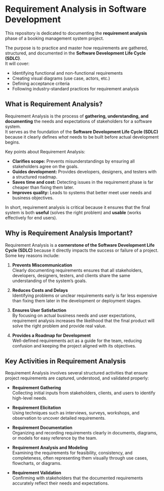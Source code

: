 # Requirement Analysis in Software Development

This repository is dedicated to documenting the **requirement analysis** phase of a booking management system project.  

The purpose is to practice and master how requirements are gathered, structured, and documented in the **Software Development Life Cycle (SDLC)**.  
It will cover:  
- Identifying functional and non-functional requirements  
- Creating visual diagrams (use case, actors, etc.)  
- Defining acceptance criteria  
- Following industry-standard practices for requirement analysis

## What is Requirement Analysis?

Requirement Analysis is the process of **gathering, understanding, and documenting** the needs and expectations of stakeholders for a software system.  
It serves as the foundation of the **Software Development Life Cycle (SDLC)** because it clearly defines *what* needs to be built before actual development begins.

Key points about Requirement Analysis:
- **Clarifies scope:** Prevents misunderstandings by ensuring all stakeholders agree on the goals.  
- **Guides development:** Provides developers, designers, and testers with a structured roadmap.  
- **Saves time and cost:** Detecting issues in the requirement phase is far cheaper than fixing them later.  
- **Improves quality:** Leads to systems that better meet user needs and business objectives.  

In short, requirement analysis is critical because it ensures that the final system is both **useful** (solves the right problem) and **usable** (works effectively for end users).


## Why is Requirement Analysis Important?

Requirement Analysis is a **cornerstone of the Software Development Life Cycle (SDLC)** because it directly impacts the success or failure of a project. Some key reasons include:

1. **Prevents Miscommunication**  
   Clearly documenting requirements ensures that all stakeholders, developers, designers, testers, and clients share the same understanding of the system’s goals.

2. **Reduces Costs and Delays**  
   Identifying problems or unclear requirements early is far less expensive than fixing them later in the development or deployment stages.

3. **Ensures User Satisfaction**  
   By focusing on actual business needs and user expectations, requirement analysis increases the likelihood that the final product will solve the right problem and provide real value.

4. **Provides a Roadmap for Development**  
   Well-defined requirements act as a guide for the team, reducing confusion and keeping the project aligned with its objectives.


## Key Activities in Requirement Analysis

Requirement Analysis involves several structured activities that ensure project requirements are captured, understood, and validated properly:

- **Requirement Gathering**  
  Collecting initial inputs from stakeholders, clients, and users to identify high-level needs.

- **Requirement Elicitation**  
  Using techniques such as interviews, surveys, workshops, and observation to uncover detailed requirements.

- **Requirement Documentation**  
  Organizing and recording requirements clearly in documents, diagrams, or models for easy reference by the team.

- **Requirement Analysis and Modeling**  
  Examining the requirements for feasibility, consistency, and completeness, often representing them visually through use cases, flowcharts, or diagrams.

- **Requirement Validation**  
  Confirming with stakeholders that the documented requirements accurately reflect their needs and expectations.   